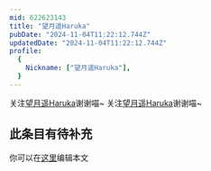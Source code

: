 ```yaml
---
mid: 622623143
title: "望月遥Haruka"
pubDate: "2024-11-04T11:22:12.744Z"
updatedDate: "2024-11-04T11:22:12.744Z"
profile:
  {
    Nickname: ["望月遥Haruka"],
  }
---
```


关注[望月遥Haruka](https://space.bilibili.com/622623143)谢谢喵~ 关注[望月遥Haruka](https://space.bilibili.com/622623143)谢谢喵~

## 此条目有待补充
你可以在[这里](https://github.com/Yuhanawa/VTuber.ICU-Content/edit/master/v/望月遥Haruka/index.md)编辑本文
